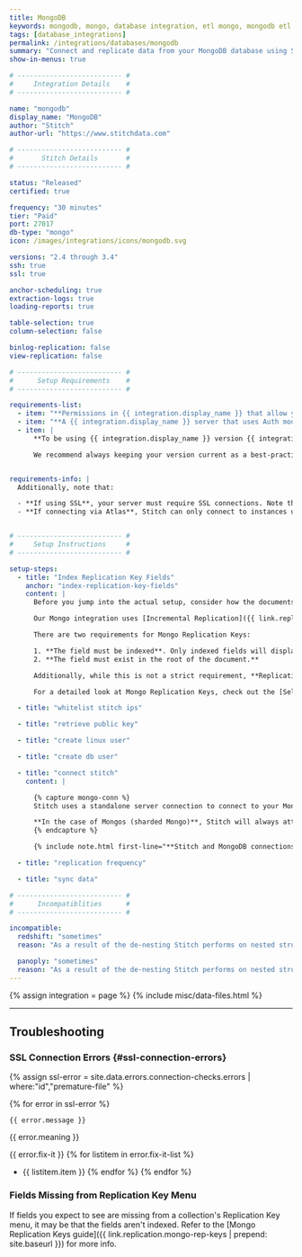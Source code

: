 ```yaml
---
title: MongoDB
keywords: mongodb, mongo, database integration, etl mongo, mongodb etl
tags: [database_integrations]
permalink: /integrations/databases/mongodb
summary: "Connect and replicate data from your MongoDB database using Stitch's Mongo integration."
show-in-menus: true

# -------------------------- #
#     Integration Details    #
# -------------------------- #

name: "mongodb"
display_name: "MongoDB"
author: "Stitch"
author-url: "https://www.stitchdata.com"

# -------------------------- #
#       Stitch Details       #
# -------------------------- #

status: "Released"
certified: true

frequency: "30 minutes"
tier: "Paid"
port: 27017
db-type: "mongo"
icon: /images/integrations/icons/mongodb.svg

versions: "2.4 through 3.4"
ssh: true
ssl: true

anchor-scheduling: true
extraction-logs: true
loading-reports: true

table-selection: true
column-selection: false

binlog-replication: false
view-replication: false

# -------------------------- #
#      Setup Requirements    #
# -------------------------- #

requirements-list:
  - item: "**Permissions in {{ integration.display_name }} that allow you to create/manage users.** This is required to create the Stitch database user."
  - item: "**A {{ integration.display_name }} server that uses Auth mode.** Auth mode requires every user who connects to Mongo to have a username and password. These credentials must be validated before the user will be granted access to the database."
  - item: |
      **To be using {{ integration.display_name }} version {{ integration.versions }}.** While older versions may be connected to Stitch, we may not be able to provide support for issues that arise due to unsupported versions.

      We recommend always keeping your version current as a best-practice. If you encounter connection issues or other unexpected behavior, verify that your {{ integration.display_name }} version is one supported by Stitch.


requirements-info: |
  Additionally, note that:

  - **If using SSL**, your server must require SSL connections. Note that SSL is **not** required to connect a {{ integration.display_name }} database to Stitch.
  - **If connecting via Atlas**, Stitch can only connect to instances using a **paid Atlas plan**. The Free Atlas plan utilizes a setup that Stitch doesn't currently support.


# -------------------------- #
#     Setup Instructions     #
# -------------------------- #

setup-steps:
  - title: "Index Replication Key Fields"
    anchor: "index-replication-key-fields"
    content: |
      Before you jump into the actual setup, consider how the documents in your Mongo database are updated.

      Our Mongo integration uses [Incremental Replication]({{ link.replication.rep-methods | prepend: site.baseurl | append: "#incremental-replication" }}) to replicate Mongo data, which means that only new and updated data will be replicated to your data warehouse when a sync runs. Stitch uses a field you designate - called a [Replication Key]({{ link.replication.mongo-rep-keys | prepend: site.baseurl }}) - to identify new and updated data.

      There are two requirements for Mongo Replication Keys:

      1. **The field must be indexed**. Only indexed fields will display in the Replication Key drop-down.
      2. **The field must exist in the root of the document.** 

      Additionally, while this is not a strict requirement, **Replication Key fields should only contain a single, auto-incrementing data type**. If a field contains multiple data types or a data type that doesn't auto-increment, Stitch may have issues with detecting new/updated data.

      For a detailed look at Mongo Replication Keys, check out the [Selecting & Changing Mongo Replication Keys guide]({{ link.replication.mongo-rep-keys | prepend: site.baseurl }}) before continuing.

  - title: "whitelist stitch ips"

  - title: "retrieve public key"

  - title: "create linux user"

  - title: "create db user"

  - title: "connect stitch"
    content: |

      {% capture mongo-conn %}
      Stitch uses a standalone server connection to connect to your MongoDB instance. What this means is that if you want Stitch to run on secondary instances, you have to give Stitch a host IP for one of your secondary instances.

      **In the case of Mongos (sharded Mongo)**, Stitch will always attempt to run data sync queries on your secondaries by default and you can provide the host IP for the master node.
      {% endcapture %}

      {% include note.html first-line="**Stitch and MongoDB connections**" content=mongo-conn %}

  - title: "replication frequency"

  - title: "sync data"

# -------------------------- #
#      Incompatiblities      #
# -------------------------- #

incompatible:
  redshift: "sometimes"
  reason: "As a result of the de-nesting Stitch performs on nested structures, deeply nested data in Mongo may result in tables that exceed Redshift's 1,600 column limit."

  panoply: "sometimes"
  reason: "As a result of the de-nesting Stitch performs on nested structures, deeply nested data in Mongo may result in tables that exceed Panoply's 1,600 column limit."
---
```

{% assign integration = page %}
{% include misc/data-files.html %}

---

## Troubleshooting

### SSL Connection Errors {#ssl-connection-errors}

{% assign ssl-error = site.data.errors.connection-checks.errors | where:"id","premature-file" %}

{% for error in ssl-error %}
```
{{ error.message }}
```

{{ error.meaning }}

{{ error.fix-it }}
{% for listitem in error.fix-it-list %}
- {{ listitem.item }}
{% endfor %}
{% endfor %}

### Fields Missing from Replication Key Menu

If fields you expect to see are missing from a collection's Replication Key menu, it may be that the fields aren't indexed. Refer to the [Mongo Replication Keys guide]({{ link.replication.mongo-rep-keys | prepend: site.baseurl }}) for more info.
